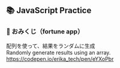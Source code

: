 ## 📚 JavaScript Practice

### 🔮 おみくじ（fortune app）
配列を使って、結果をランダムに生成  
Randomly generate results using an array.
https://codepen.io/erika_tech/pen/eYXoPbr
